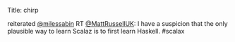 Title: chirp

reiterated  <a href="http://twitter.com/milessabin">@milessabin</a> RT <a href="http://twitter.com/MattRussellUK">@MattRussellUK</a>: I have a suspicion that the only plausible way to learn Scalaz is to first learn Haskell. #scalax
